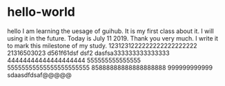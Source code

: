 # hello-world

hello I am learning the uesage of guihub. It is my first class about it. I will using it in the future. Today is July 11 2019. Thank you very much. I write it to mark this milestone of my study.
1231231222222222222222222
21316503023
d561f61dsf
dsf2
dasfsa333333333333333
44444444444444444444
555555555555555
55555555555555555555555
85888888888888888888
999999999999
sdaasdfdsaf@@@@@